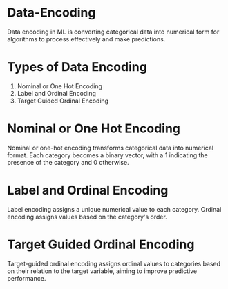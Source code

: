 # Data-Encoding

Data encoding in ML is converting categorical data into numerical form for algorithms to process effectively and make predictions.

# Types of Data Encoding
1. Nominal or One Hot Encoding
2. Label and Ordinal Encoding
3. Target Guided Ordinal Encoding


#  Nominal or One Hot Encoding

Nominal or one-hot encoding transforms categorical data into numerical format. Each category becomes a binary vector, with a 1 indicating the presence of the 
category and 0 otherwise.

# Label and Ordinal Encoding

Label encoding assigns a unique numerical value to each category. Ordinal encoding assigns values based on the category's order.

#  Target Guided Ordinal Encoding
 Target-guided ordinal encoding assigns ordinal values to categories based on their relation to the target variable, aiming to improve predictive performance.
